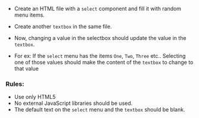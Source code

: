 - Create an HTML file with a `select` component and fill it with random menu items.
- Create another `textbox` in the same file.
- Now, changing a value in the selectbox should update the value in the `textbox`.

- For ex: If the `select` menu has the items `One`, `Two`, `Three` etc.. Selecting one of those values should make the content of the `textbox` to change to that value

### Rules:

- Use only HTML5
- No external JavaScript libraries should be used.
- The default text on the `select` menu and the `textbox` should be blank.